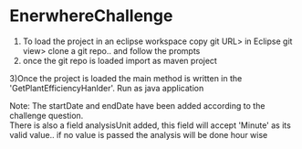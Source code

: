 # EnerwhereChallenge

1) To load the project in an eclipse workspace 
	copy git URL> in Eclipse git view> clone a git repo.. and follow the prompts
2) once the git repo is loaded import as maven project

3)Once the project is loaded the main method is written in the 
'GetPlantEfficiencyHanlder'. Run as java application

Note: The startDate and endDate have been added according to the challenge question.  
There is also a field analysisUnit added, this field will accept 'Minute' as its valid value.. if no value is passed the analysis will be done hour wise
